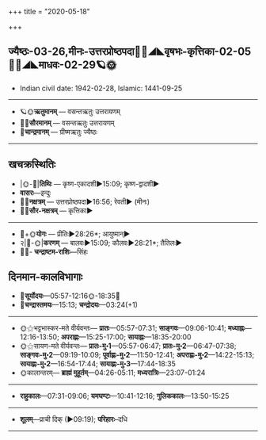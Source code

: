 +++
title = "2020-05-18"

+++
## ज्यैष्ठः-03-26,मीनः-उत्तरप्रोष्ठपदा🌛🌌◢◣वृषभः-कृत्तिका-02-05🌌🌞◢◣माधवः-02-29🪐🌞
- Indian civil date: 1942-02-28, Islamic: 1441-09-25
___________________
- 🪐🌞**ऋतुमानम्** — वसन्तऋतुः उत्तरायणम्
- 🌌🌞**सौरमानम्** — वसन्तऋतुः उत्तरायणम्
- 🌛**चान्द्रमानम्** — ग्रीष्मऋतुः ज्यैष्ठः
___________________


## खचक्रस्थितिः
- |🌞-🌛|**तिथिः** — कृष्ण-एकादशी►15:09; कृष्ण-द्वादशी►  
- **वासरः**—इन्दुः  
- 🌌🌛**नक्षत्रम्** — उत्तरप्रोष्ठपदा►16:56; रेवती► (मीनः)  
- 🌌🌞**सौर-नक्षत्रम्** — कृत्तिका►  
___________________
- 🌛+🌞**योगः** — प्रीतिः►28:26*; आयुष्मान्►  
- २|🌛-🌞|**करणम्** — बालवः►15:09; कौलवः►28:21*; तैतिलः►  
- 🌌🌛- **चन्द्राष्टम-राशिः**—सिंहः  


## दिनमान-कालविभागाः
- 🌅**सूर्योदयः**—05:57-12:16🌞️-18:35🌇  
- 🌛**चन्द्रास्तमयः**—15:13; **चन्द्रोदयः**—03:24(+1)  
___________________
- 🌞⚝भट्टभास्कर-मते वीर्यवन्तः— **प्रातः**—05:57-07:31; **साङ्गवः**—09:06-10:41; **मध्याह्नः**—12:16-13:50; **अपराह्णः**—15:25-17:00; **सायाह्नः**—18:35-20:00  
- 🌞⚝सायण-मते वीर्यवन्तः— **प्रातः-मु॰1**—05:57-06:47; **प्रातः-मु॰2**—06:47-07:38; **साङ्गवः-मु॰2**—09:19-10:09; **पूर्वाह्णः-मु॰2**—11:50-12:41; **अपराह्णः-मु॰2**—14:22-15:13; **सायाह्णः-मु॰2**—16:54-17:44; **सायाह्णः-मु॰3**—17:44-18:35  
- 🌞कालान्तरम्— **ब्राह्मं मुहूर्तम्**—04:26-05:11; **मध्यरात्रिः**—23:07-01:24  
___________________
- **राहुकालः**—07:31-09:06; **यमघण्टः**—10:41-12:16; **गुलिककालः**—13:50-15:25  
___________________
- **शूलम्**—प्राची दिक् (►09:19); **परिहारः**–दधि  
___________________

